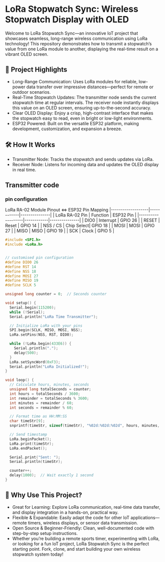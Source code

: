# LoRa Stopwatch Sync: Wireless Stopwatch Display with OLED
Welcome to LoRa Stopwatch Sync—an innovative IoT project that showcases seamless, long-range wireless communication using LoRa technology! This repository demonstrates how to transmit a stopwatch’s value from one LoRa module to another, displaying the real-time result on a vibrant OLED screen.

## 🚀 Project Highlights
 - Long-Range Communication: Uses LoRa modules for reliable, low-power data transfer over impressive distances—perfect for remote or outdoor scenarios.
 - Real-Time Stopwatch Updates: The transmitter node sends the current stopwatch time at regular intervals. The receiver node instantly displays this value on an OLED screen, ensuring up-to-the-second accuracy.
 - Clear OLED Display: Enjoy a crisp, high-contrast interface that makes the stopwatch easy to read, even in bright or low-light environments.
 - ESP32 Powered: Built on the versatile ESP32 platform, making development, customization, and expansion a breeze.

## 🛠️ How It Works
 - Transmitter Node: Tracks the stopwatch and sends updates via LoRa.
 - Receiver Node: Listens for incoming data and updates the OLED display in real time.

## Transmitter code
### pin configuration
LoRa RA-02 Module Pinout <=> ESP32 Pin Mapping
|-------------------|------------|---------------|
| LoRa RA-02 Pin    | Function   | ESP32 Pin     |
|-------------------|------------|---------------|
| DIO0              | Interrupt  | GPIO 26       |
| RESET             | Reset      | GPIO 14       |
| NSS / CS          | Chip Select| GPIO 18       |
| MOSI              | MOSI       | GPIO 27       |
| MISO              | MISO       | GPIO 19       |
| SCK               | Clock      | GPIO 5        |


```c
#include <SPI.h>
#include <LoRa.h>


// customised pin configuration
#define DIO0 26
#define RST 14
#define NSS 18
#define MOSI 27
#define MISO 19
#define SCLK 5

unsigned long counter = 0;  // Seconds counter

void setup() {
  Serial.begin(115200);
  while (!Serial);
  Serial.println("LoRa Time Transmitter");

  // Initialize LoRa with your pins
  SPI.begin(SCLK, MISO, MOSI, NSS);
  LoRa.setPins(NSS, RST, DIO0);

  while (!LoRa.begin(433E6)) {
    Serial.println(".");
    delay(500);
  }
  LoRa.setSyncWord(0xF3);
  Serial.println("LoRa Initialized!");
}

void loop() {
  // Calculate hours, minutes, seconds
  unsigned long totalSeconds = counter;
  int hours = totalSeconds / 3600;
  int remainder = totalSeconds % 3600;
  int minutes = remainder / 60;
  int seconds = remainder % 60;

  // Format time as HH:MM:SS
  char timeStr[9];
  snprintf(timeStr, sizeof(timeStr), "%02d:%02d:%02d", hours, minutes, seconds);

  // Send timestamp
  LoRa.beginPacket();
  LoRa.print(timeStr);
  LoRa.endPacket();

  Serial.print("Sent: ");
  Serial.println(timeStr);

  counter++;
  delay(1000);  // Wait exactly 1 second
}


```

## 🌟 Why Use This Project?
 - Great for Learning: Explore LoRa communication, real-time data transfer, and display integration in a hands-on, practical way.
  - Flexible & Expandable: Easily adapt the code for other IoT applications—remote timers, wireless displays, or sensor data transmission.
  - Open Source & Beginner-Friendly: Clean, well-documented code with step-by-step setup instructions.
  - Whether you’re building a remote sports timer, experimenting with LoRa, or looking for a fun IoT project, LoRa Stopwatch Sync is the perfect starting point. Fork, clone, and start building your own wireless stopwatch system today!

